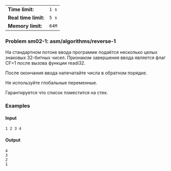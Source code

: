 |                      |       |
|----------------------|-------|
| **Time limit:**      | `1 s` |
| **Real time limit:** | `5 s` |
| **Memory limit:**    | `64M` |


### Problem sm02-1: asm/algorithms/reverse-1

На стандартном потоке ввода программе подаётся несколько целых знаковых 32-битных чисел. Признаком
завершения ввода является флаг CF=1 после вызова функции readi32.

После окончания ввода напечатайте числа в обратном порядке.

Не используйте глобальные переменные.

Гарантируется что список поместится на стек.

### Examples

#### Input

    
    
    1 2 3 4

#### Output

    
    
    4
    3
    2
    1

